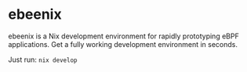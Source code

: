 # ebeenix

ebeenix is a Nix development environment for rapidly prototyping eBPF applications.
Get a fully working development environment in seconds.

Just run: `nix develop`
